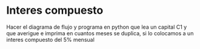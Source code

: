 #  Interes compuesto
Hacer el diagrama de flujo y programa en python que lea un capital C1 y que averigue e imprima en cuantos meses se duplica, si lo colocamos a un interes compuesto del 5% mensual
